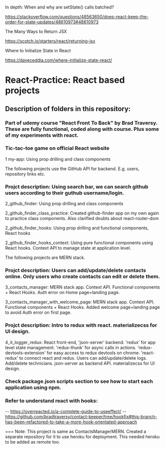 In depth: When and why are setState() calls batched?

https://stackoverflow.com/questions/48563650/does-react-keep-the-order-for-state-updates/48610973#48610973

The Many Ways to Return JSX

https://scotch.io/starters/react/returning-jsx

Where to Initialize State in React

https://daveceddia.com/where-initialize-state-react/

# React-Practice: React based projects

## Description of folders in this repository:

### Part of udemy course "React Front To Back" by Brad Traversy. These are fully functional, coded along with course. Plus some of my experiments with react.

### Tic-tac-toe game on official React website

1 my-app: Using prop drilling and class components

The following projects use the GitHub API for backend. E.g. users, repository links etc.

### Projct description: Using search bar, we can search github users according to their guthub username/login.

2_github_finder: Using prop drilling and class components

2_github_finder_class_practice: Created github-finder app on my own again to practice class components. Also clarified doubts about react-router-dom

2_github_finder_hooks: Using prop drilling and functional components, React hooks

2_github_finder_hooks_context: Using pure functional components using React hooks. Context API to manage state at application level.

The following projects are MERN stack. 

### Projct description: Users can add/update/delete contacts online. Only users who create contacts can edit or delete them.

3_contacts_manager: MERN stack app. Context API. Functional components + React Hooks. Auth error on Home page=landing page.

3_contacts_manager_with_welcome_page: MERN stack app. Context API. Functional components + React Hooks. Added welcome page=landing page to avoid Auth error on first page.

### Projct description: Intro to redux with react. materializecss for UI design.

4_it_logger_redux: React front-end, 'json-server' backend. 'redux' for app level state management. 'redux-thunk' for async calls in actions. 
'redux-devtools-extension' for easy access to redux devtools on chrome. 'react-redux' to connect react and redux. 
Users can add/update/delete logs. Add/delete technicians. json-server as backend API. materializecss for UI design.

### Check package.json scripts section to see how to start each application using npm.

### Refer to understand react with hooks:
-- https://overreacted.io/a-complete-guide-to-useeffect/
-- https://github.com/bradtraversy/contact-keeper/tree/hookfix#this-branch-has-been-refactored-to-take-a-more-hook-orientated-approach

===
Note: This project is same as ContactsManagerMERN. Created a separate repository for it to use heroku for deployment. This needed heroku to be added as remote too.
